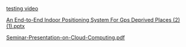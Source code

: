



[testing video](https://github.com/user-attachments/assets/0199d2ac-1bc6-45a5-aa21-f178204c57aa
)

[An End-to-End Indoor Positioning System For Gps Deprived Places (2) (1).pptx](https://github.com/user-attachments/files/20759201/An.End-to-End.Indoor.Positioning.System.For.Gps.Deprived.Places.2.1.pptx)

[Seminar-Presentation-on-Cloud-Computing.pdf](https://github.com/user-attachments/files/20759271/Seminar-Presentation-on-Cloud-Computing.pdf)
